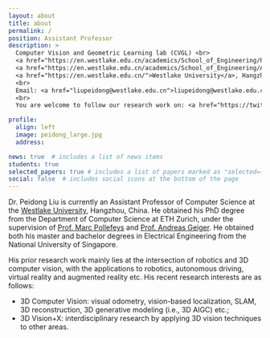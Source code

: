 ```yaml
---
layout: about
title: about
permalink: /
position: Assistant Professor
description: > 
  Computer Vision and Geometric Learning lab (CVGL) <br>
  <a href="https://en.westlake.edu.cn/academics/School_of_Engineering/Programs/AI/">Artificial Intelligence and Data Science (AI) Division</a><br>
  <a href="https://en.westlake.edu.cn/academics/School_of_Engineering/About/Overview/">School of Engineering </a> <br>
  <a href="https://en.westlake.edu.cn/">Westlake University</a>, Hangzhou, China
  <br>
  Email: <a href="liupeidong@westlake.edu.cn">liupeidong@westlake.edu.cn</a>
  <br>
  You are welcome to follow our research work on: <a href="https://twitter.com/PeidongLiu_">Twitter</a> <a href="https://github.com/WU-CVGL">Github</a> <a href="https://www.zhihu.com/people/peterliueth">Zhihu</a>

profile:
  align: left
  image: peidong_large.jpg
  address: 

news: true  # includes a list of news items
students: true
selected_papers: true # includes a list of papers marked as "selected={true}"
social: false  # includes social icons at the bottom of the page
---
```


Dr. Peidong Liu is currently an Assistant Professor of Computer Science at the [Westlake University](https://en.westlake.edu.cn/), Hangzhou, China. He obtained his PhD degree from the Department of Computer Science at ETH Zurich, under the supervision of [Prof. Marc Pollefeys](https://people.inf.ethz.ch/pomarc/) and [Prof. Andreas Geiger](http://www.cvlibs.net/). He obtained both his master and bachelor degrees in Electrical Engineering from the National University of Singapore. 

His prior research work mainly lies at the intersection of robotics and 3D computer vision, with the applications to robotics, autonomous driving, virtual reality and augmented reality etc. His recent research interests are as follows:
- 3D Computer Vision: visual odometry, vision-based localization, SLAM, 3D reconstruction, 3D generative modeling (i.e., 3D AIGC) etc.;
- 3D Vision+X: interdisciplinary research by applying 3D vision techniques to other areas.



